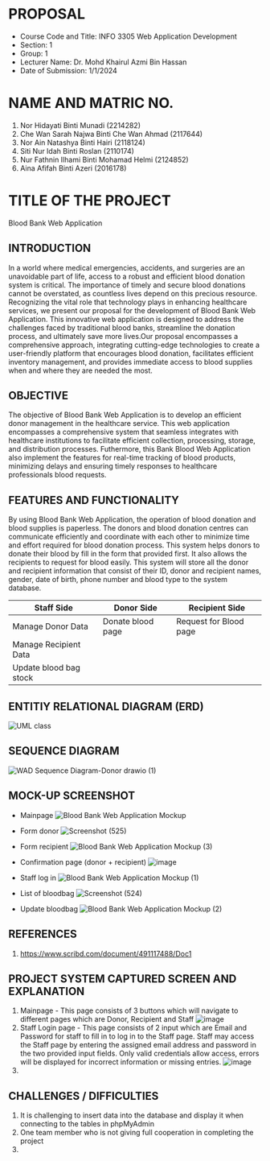# PROPOSAL

  - Course Code and Title: INFO 3305 Web Application Development
  - Section: 1
  - Group: 1
  - Lecturer Name: Dr. Mohd Khairul Azmi Bin Hassan
  - Date of Submission: 1/1/2024
  
# NAME AND MATRIC NO.

  1. Nor Hidayati Binti Munadi (2214282)
  2. Che Wan Sarah Najwa Binti Che Wan Ahmad (2117644)
  3. Nor Ain Natashya Binti Hairi (2118124)
  4. Siti Nur Idah Binti Roslan (2110174)
  5. Nur Fathnin Ilhami Binti Mohamad Helmi (2124852)
  6. Aina Afifah Binti Azeri (2016178)

# TITLE OF THE PROJECT 

  Blood Bank Web Application

## INTRODUCTION

  In a world where medical emergencies, accidents, and surgeries are an unavoidable part of life, access to a robust and efficient blood donation system is critical. 
  The importance of timely and secure blood donations cannot be overstated, as countless lives depend on this precious resource. Recognizing the vital role that technology 
  plays in enhancing healthcare services, we present our proposal for the development of Blood Bank Web Application. This innovative web application is designed to address 
  the challenges faced by traditional blood banks, streamline the donation process, and ultimately save more lives.Our proposal encompasses a comprehensive approach, integrating 
  cutting-edge technologies to create a user-friendly platform that encourages blood donation, facilitates efficient inventory management, and provides immediate access to 
  blood supplies when and where they are needed the most.

## OBJECTIVE

  The objective of Blood Bank Web Application is to develop an efficient donor management in the healthcare service. This web application encompasses a comprehensive system that seamless   integrates with healthcare institutions to facilitate efficient collection, processing, storage, and distribution processes. Futhermore, this Bank Blood Web Application also implement    the features for real-time tracking of blood products, minimizing delays and ensuring timely responses to healthcare professionals blood requests.

## FEATURES AND FUNCTIONALITY

By using Blood Bank Web Application, the operation of blood donation and blood supplies is paperless. The donors and blood donation centres can communicate efficiently and coordinate with each other to minimize time and effort required for blood donation process. This system helps donors to donate their blood by fill in the form that provided first. It also allows the recipients to request for blood easily. This system will store all the donor and recipient information that consist of their ID, donor and recipient names, gender, date of birth, phone number and blood type to the system database.


| Staff Side | Donor Side | Recipient Side |
| --- | --- | --- |
| Manage Donor Data | Donate blood page | Request for Blood page |
| Manage Recipient Data |
| Update blood bag stock |



  

## ENTITIY RELATIONAL DIAGRAM (ERD)
![UML class](https://github.com/idahh02/README.md/assets/154742278/899a78ee-68ad-4d10-9bdf-6cf399c1c674)


## SEQUENCE DIAGRAM
![WAD Sequence Diagram-Donor drawio (1)](https://github.com/idahh02/README.md/assets/101859532/11aea8b7-7307-4753-90b7-5e65e355ef4d)

## MOCK-UP SCREENSHOT

- Mainpage
  ![Blood Bank Web Application Mockup](https://github.com/idahh02/README.md/assets/101859532/cc1157fa-bf6a-4c25-a75d-8ea3a32183f0)

- Form donor
 ![Screenshot (525)](https://github.com/idahh02/README.md/assets/147692602/3ccb9a8a-7893-41eb-932f-e1e41f0ffe71)

  
- Form recipient
  ![Blood Bank Web Application Mockup (3)](https://github.com/idahh02/README.md/assets/101859532/501c4e5c-fb50-490b-abf1-63a455ee35dd)

- Confirmation page (donor + recipient)
  ![image](https://github.com/idahh02/README.md/assets/155282287/d7f5d504-4750-4122-8e51-e58c49b6290d)

- Staff log in
![Blood Bank Web Application Mockup (1)](https://github.com/idahh02/README.md/assets/101859532/56c25f95-2393-4442-99d2-a064171a8b0a)

- List of bloodbag
![Screenshot (524)](https://github.com/idahh02/README.md/assets/147692602/698a01a0-c9aa-45ac-80e7-0bc74f1907e3)

- Update bloodbag
![Blood Bank Web Application Mockup (2)](https://github.com/idahh02/README.md/assets/101859532/602780c6-c84f-477a-95ee-1003456d3045)

  
## REFERENCES
  1. https://www.scribd.com/document/491117488/Doc1


## PROJECT SYSTEM CAPTURED SCREEN AND EXPLANATION
1. Mainpage -  This page consists of 3 buttons which will navigate to different pages which are Donor, Recipient and Staff
![image](https://github.com/idahh02/README.md/assets/154742278/40e3a523-66c5-43d4-9cad-2383373eab79)
2. Staff Login page - This page consists of 2 input which are Email and Password for staff to fill in to log in to the Staff page. Staff may access the Staff page by entering the assigned email address and password in the two provided input fields. Only valid credentials allow access, errors will be displayed for incorrect information or missing entries.
![image](https://github.com/idahh02/README.md/assets/154742278/4ee4eadf-fe8c-441b-bae7-061358bfb3e1)
3. 
## CHALLENGES / DIFFICULTIES
1. It is challenging to insert data into the database and display it when connecting to the tables in phpMyAdmin
2. One team member who is not giving full cooperation in completing the project
3. 
